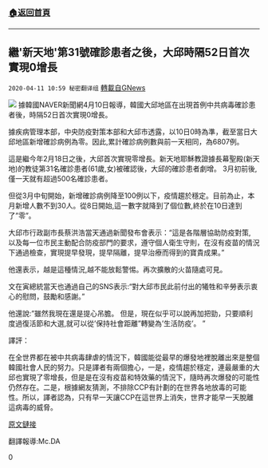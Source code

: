 ###  [:house:返回首頁](https://github.com/ourhimalayas/txt)
---

## 繼&#039;新天地&#039;第31號確診患者之後，大邱時隔52日首次實現0增長
`2020-04-11 10:59 秘密翻译组` [轉載自GNews](https://gnews.org/zh-hant/169187/)

![](https://s3.amazonaws.com/gnews-media-offload/wp-content/uploads/2020/04/11105749/%E7%BB%A7%E2%80%99%E6%96%B0%E5%A4%A9%E5%9C%B0%E2%80%99%E7%AC%AC31%E5%8F%B7%E7%A1%AE%E8%AF%8A%E6%82%A3%E8%80%85%E4%B9%8B%E5%90%8E%EF%BC%8C%E5%A4%A7%E9%82%B1%E6%97%B6%E9%9A%9452%E6%97%A5%E9%A6%96%E6%AC%A1%E5%AE%9E%E7%8E%B00%E5%A2%9E%E9%95%BF.jpg)
據韓國NAVER新聞網4月10日報導，韓國大邱地區在出現首例中共病毒確診患者後，時隔52日首次實現0增長。

據疾病管理本部，中央防疫對策本部和大邱市透露，以10日0時為準，截至當日大邱地區新增確診病例為零。因此,累計確診病例數與前一天相同，為6807例。

這是繼今年2月18日之後，大邱首次實現零增長。新天地耶穌教證據長幕聖殿(新天地)的教徒第31名確診患者(61歲,女)被確認後，大邱的確診患者劇增。 3月初前後,僅一天就有超過500名確診患者。

但從3月中旬開始，新增確診病例降至100例以下，疫情趨於穩定。目前為止，本月新增人數不到30人。從8日開始,這一數字就降到了個位數,終於在10日達到了”零”。

大邱市行政副市長蔡洪浩當天通過新聞發布會表示：“這是各階層協助防疫對策, 以及每一位市民主動配合防疫部門的要求，遵守個人衛生守則，在沒有疫苗的情況下通過檢查，實現提早發現，提早隔離，提早治療而得到的寶貴成果。”

他還表示，越是這種情況,越不能放鬆警惕。再次擴散的火苗隨處可見。

文在寅總統當天也通過自己的SNS表示:“對大邱市民此前付出的犧牲和辛勞表示衷心的慰問，鼓勵和感謝。”

他還說:”雖然我現在還是提心吊膽。 但是，現在似乎可以說再加把勁，只要順利度過復活節和大選,就可以從’保持社會距離”轉變為’生活防疫’。 ”

譯評：

在全世界都在被中共病毒肆虐的情況下，韓國能從最早的爆發地裡脫離出來是整個韓國社會人民的努力。只是譯者有兩個擔心，一是，疫情趨於穩定，連最嚴重的大邱也實現了零增長，但是是在沒有疫苗和特效藥的情況下，隨時再次爆發的可能性仍然存在。二是，根據網友猜測，不排除CCP有計劃的在世界各地放毒的可能性。所以，譯者認為，只有早一天讓CCP在這世界上消失，世界才能早一天脫離這病毒的威脅。

[原文鏈接](http://naver.me/xkSMNnH2)

翻譯報導:Mc.DA

0
